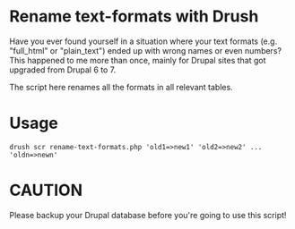Rename text-formats with Drush
==============================

Have you ever found yourself in a situation where your text formats (e.g. "full_html" or "plain_text") ended up with wrong names or even numbers? This happened to me more than once, mainly for Drupal sites that got upgraded from Drupal 6 to 7.

The script here renames all the formats in all relevant tables.

Usage
=====

```drush scr rename-text-formats.php 'old1=>new1' 'old2=>new2' ... 'oldn=>newn'```

CAUTION
=======

Please backup your Drupal database before you're going to use this script!
